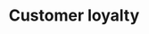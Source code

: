 ---
layout: tag-list
title: Customer loyalty
menu: false
description: >
  Posts about Customer Loyalty
---